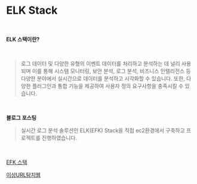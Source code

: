 # ELK Stack

<br>

**ELK 스택이란?**

<br>

> 로그 데이터 및 다양한 유형의 이벤트 데이터를 처리하고 분석하는 데 널리 사용되며 이를 통해 시스템 모니터링, 보안 분석, 로그 분석, 비즈니스 인텔리전스 등 다양한 분야에서 실시간으로 데이터를 분석하고 시각화할 수 있습니다. 또한, 다양한 플러그인과 통합 기능을 제공하여 사용자 정의 요구사항을 충족시킬 수 있습니다.



<br>

**블로그 포스팅**



> 실시간 로그 분석 솔루션인 ELK(EFK) Stack을 직접 ec2환경에서 구축하고 프로젝트를 진행하였습니다. 

<br>

[EFK 스택](https://jongwon0280.github.io/dataengineering/EFK-FluentD-Opensearch-Open-DashBoard-%EB%A1%9C%EA%B7%B8%EC%88%98%EC%A7%91/)


[이상URL탐지웹](https://jongwon0280.github.io/project/ELK-MalURL/)
